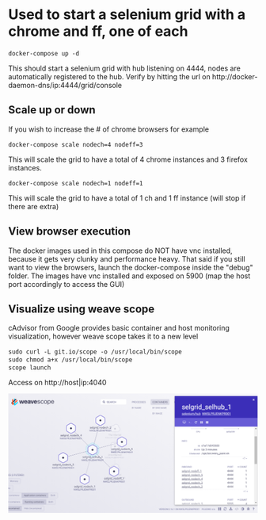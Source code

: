 # Used to start a selenium grid with a chrome and ff, one of each

```
docker-compose up -d
```

This should start a selenium grid with hub listening on 4444, nodes are automatically registered to the hub.
Verify by hitting the url on http://docker-daemon-dns/ip:4444/grid/console

## Scale up or down

If you wish to increase the # of chrome browsers for example

```
docker-compose scale nodech=4 nodeff=3
```

This will scale the grid to have a total of 4 chrome instances and 3 firefox instances.

```
docker-compose scale nodech=1 nodeff=1
```
This will scale the grid to have a total of 1 ch and 1 ff instance (will stop if there are extra)


## View browser execution

The docker images used in this compose do NOT have vnc installed, because it gets very clunky and performance heavy.
That said if you still want to view the browsers, launch the docker-compose inside the "debug" folder. The images have vnc installed and exposed on 5900 (map the host port accordingly to access the GUI)

## Visualize using weave scope
cAdvisor from Google provides basic container and host monitoring visualization, however weave scope takes it to a new level  

```
sudo curl -L git.io/scope -o /usr/local/bin/scope
sudo chmod a+x /usr/local/bin/scope
scope launch
```  

Access on http://host|ip:4040  

![Weave Scope](./images/weave_scope.png)
